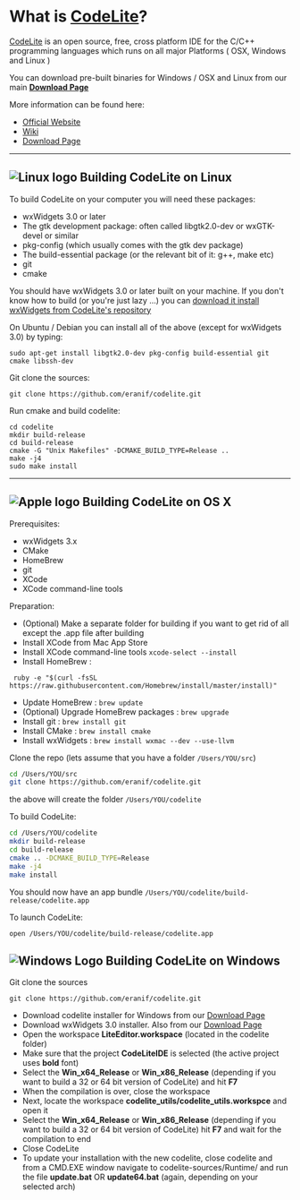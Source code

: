 
What is [CodeLite][2]?
====

[CodeLite][3] is an open source, free, cross platform IDE for the C/C++ programming languages which runs on all major Platforms ( OSX, Windows and Linux )

You can download pre-built binaries for Windows / OSX and Linux from our main **[Download Page][4]**

More information can be found here:

 - [Official Website][5]
 - [Wiki][6]
 - [Download Page][11]
 
----------


![Linux logo][7] Building CodeLite on Linux
----

To build CodeLite on your computer you will need these packages:

 - wxWidgets 3.0 or later
 - The gtk development package: often called libgtk2.0-dev or wxGTK-devel or similar
 - pkg-config (which usually comes with the gtk dev package)
 - The build-essential package (or the relevant bit of it: g++, make etc)
 - git
 - cmake

You should have wxWidgets 3.0 or later built on your machine. If you don't know how to build (or you're just lazy ...) you can [download it install wxWidgets from CodeLite's repository][8]


On Ubuntu / Debian you can install all of the above (except for wxWidgets 3.0) by typing:

    sudo apt-get install libgtk2.0-dev pkg-config build-essential git cmake libssh-dev

Git clone the sources:

    git clone https://github.com/eranif/codelite.git

Run cmake and build codelite:

    cd codelite
    mkdir build-release
    cd build-release
    cmake -G "Unix Makefiles" -DCMAKE_BUILD_TYPE=Release ..
    make -j4
    sudo make install

----------

![Apple logo][12] Building CodeLite on OS X
----
Prerequisites:

 - wxWidgets 3.x
 - CMake
 - HomeBrew
 - git
 - XCode
 - XCode command-line tools
 
Preparation:
 - (Optional) Make a separate folder for building if you want to get rid of all except the .app file after building
 - Install XCode from Mac App Store
 - Install XCode command-line tools `xcode-select --install`
 - Install HomeBrew :
```
 ruby -e "$(curl -fsSL https://raw.githubusercontent.com/Homebrew/install/master/install)"
```
 - Update HomeBrew : `brew update`
 - (Optional) Upgrade HomeBrew packages : `brew upgrade`
 - Install git : `brew install git`
 - Install CMake : `brew install cmake`
 - Install wxWidgets : `brew install wxmac --dev --use-llvm`
 

Clone the repo (lets assume that you have a folder `/Users/YOU/src`)

  ```bash
  cd /Users/YOU/src
  git clone https://github.com/eranif/codelite.git
  ```
 the above will create the folder `/Users/YOU/codelite`
 
 To build CodeLite:
 
  ```bash
  cd /Users/YOU/codelite
  mkdir build-release
  cd build-release
  cmake .. -DCMAKE_BUILD_TYPE=Release
  make -j4
  make install
  ```
 
You should now have an app bundle `/Users/YOU/codelite/build-release/codelite.app`
 
To launch CodeLite:

`open /Users/YOU/codelite/build-release/codelite.app`

![Windows Logo][9] Building CodeLite on Windows
----
Git clone the sources

    git clone https://github.com/eranif/codelite.git


 - Download codelite installer for Windows from our [Download Page][10]
 - Download wxWidgets 3.0 installer. Also from our [Download Page][11]
 - Open the workspace **LiteEditor.workspace** (located in the codelite folder)
 - Make sure that the project **CodeLiteIDE** is selected (the active project uses **bold** font)
 - Select the **Win_x64_Release** or  **Win_x86_Release** (depending if you want to build a 32 or 64 bit version of CodeLite) and hit **F7**
 - When the compilation is over, close the workspace
 - Next, locate the workspace **codelite_utils/codelite_utils.workspce** and open it
 - Select the **Win_x64_Release** or  **Win_x86_Release** (depending if you want to build a 32 or 64 bit version of CodeLite) hit **F7** and wait for the compilation to end
 - Close CodeLite
 - To update your installation with the new codelite, close codelite and from a CMD.EXE window navigate to codelite-sources/Runtime/ and run the file **update.bat** OR **update64.bat** (again, depending on your selected arch)


  [1]: http://codelite.org/images/logo.png
  [2]: http://codelite.org
  [3]: http://codelite.org
  [4]: http://codelite.org/support.php
  [5]: http://codelite.org
  [6]: http://wiki.codelite.org
  [7]: http://wxcrafter.codelite.org/img/linux.png
  [8]: http://www.codelite.org/LiteEditor/WxWidgets30Binaries
  [9]: http://wxcrafter.codelite.org/img/windows.png
  [10]: http://codelite.org/support.php
  [11]: http://codelite.org/support.php
  [12]: https://lh6.googleusercontent.com/-OMHi1w_3gNk/AAAAAAAAAAI/AAAAAAAAAAA/NrDEagpDUQI/s46-c-k-no/photo.jpg
